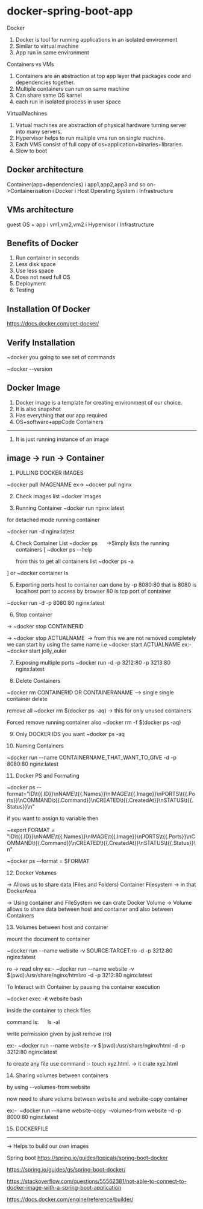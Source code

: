 # docker-spring-boot-app




Docker
1. Docker is tool for running applications in an isolated environment
2. Similar to virtual machine
3. App run in same environment

Containers vs VMs
1. Containers are an abstraction at top app layer that packages code and dependencies together.
2. Multiple containers can run on same machine
3. Can share same OS karnel
4. each run in isolated process in user space

VirtualMachines
1. Virtual machines are abstraction of physical hardware turning server into many servers.
2. Hypervisor helps to run multiple vms run on single machine.
3. Each VMS consist of full copy of os+application+binaries+libraries.
4. Slow to boot


Docker architecture
---------------------------
Container(app+dependencies)
i
app1,app2,app3 and so on->Containerisation 
	i
Docker
	i
Host Operating System
	i
Infrastructure


VMs architecture
-----------------------
guest OS + app 
i
vm1,vm2,vm2
	i
Hypervisor
	i
Infrastructure


Benefits of Docker
------------------------

1. Run container in seconds 
2. Less disk space
3. Use less space
4. Does not need full OS
5. Deployment
6. Testing

Installation Of Docker
---------------------------- 


https://docs.docker.com/get-docker/


Verify Installation
--------------------------
~docker
you going to see set of commands

~docker --version

Docker Image
--------------------
1. Docker image is a template for creating environment of our choice.
2. It is also snapshot
3. Has everything that our app required
4. OS+software+appCode
Containers
----------------

1. It is just running instance of an image

image -> run -> Container
---
1. PULLING DOCKER IMAGES


~docker pull IMAGENAME
ex-> ~docker pull nginx


2. Check images list
~docker images

3. Running Container
~docker run nginx:latest

for detached mode running container

~docker run -d nginx:latest

4. Check Container List 
~docker ps      ->Simply lists the running containers
[
	~docker ps --help
	
	from this to get all containers list
	~docker ps -a

]
or
~docker container ls

5. Exporting ports
host to container
can done by -p 8080:80
that is 8080 is localhost port to access by browser
80 is tcp port of container

~docker run -d -p 8080:80 nginx:latest

6. Stop container

-> ~docker stop CONTAINERID

-> ~docker stop ACTUALNAME   -> from this we are not removed completely we can start by using the same name
		i.e ~docker start ACTUALNAME
		ex:- ~docker start jolly_euler

7. Exposing multiple ports
~docker run -d -p 3212:80 -p 3213:80 nginx:latest

8. Delete Containers 

~docker rm CONTAINERID OR CONTAINERANAME --> single single container delete

remove all
~docker rm $(docker ps -aq) -> this for only unused containers

Forced remove running container also
~docker rm -f $(docker ps -aq)

9. Only DOCKER IDS you want
~docker ps -aq

10. Naming Containers

~docker run --name CONTAINERNAME_THAT_WANT_TO_GIVE -d -p 8080:80 nginx:latest

11. Docker PS and Formating

~docker ps --format="ID\t{{.ID}}\nNAME\t{{.Names}}\nIMAGE\t{{.Image}}\nPORTS\t{{.Ports}}\nCOMMAND\t{{.Command}}\nCREATED\t{{.CreatedAt}}\nSTATUS\t{{.Status}}\n"


if you want to assign to variable then

~export FORMAT = "ID\t{{.ID}}\nNAME\t{{.Names}}\nIMAGE\t{{.Image}}\nPORTS\t{{.Ports}}\nCOMMAND\t{{.Command}}\nCREATED\t{{.CreatedAt}}\nSTATUS\t{{.Status}}\n"


~docker ps --format = $FORMAT

12. Docker Volumes

-> Allows us to share data (Files and Folders)
Container 
Filesystem -> in that DockerArea

-> Using container and FileSystem we can crate Docker Volume
-> Volume allows to share data between host and container and also between Containers

13. Volumes between host and container

mount the document to container

~docker run --name website -v SOURCE:TARGET:ro -d -p 3212:80 nginx:latest

ro -> read olny
ex:- ~docker run --name website -v $(pwd):/usr/share/nginx/html:ro -d -p 3212:80 nginx:latest

To Interact with Container by pausing the container execution 

~docker exec -it website bash

inside the container to check files

command is:       ls -al

write permission given by just remove (ro)

ex:- ~docker run --name website -v $(pwd):/usr/share/nginx/html -d -p 3212:80 nginx:latest

to create any file use command :- touch xyz.html. -> it crate xyz.html


14. Sharing volumes between containers

by using --volumes-from:website

now need to share volume between website and website-copy container

ex:-  ~docker run --name website-copy  -volumes-from website -d -p 8000:80 nginx:latest

15. DOCKERFILE
-------------------------

-> Helps to build our own images

Spring boot
https://spring.io/guides/topicals/spring-boot-docker

https://spring.io/guides/gs/spring-boot-docker/

https://stackoverflow.com/questions/55562381/not-able-to-connect-to-docker-image-with-a-spring-boot-application



https://docs.docker.com/engine/reference/builder/



